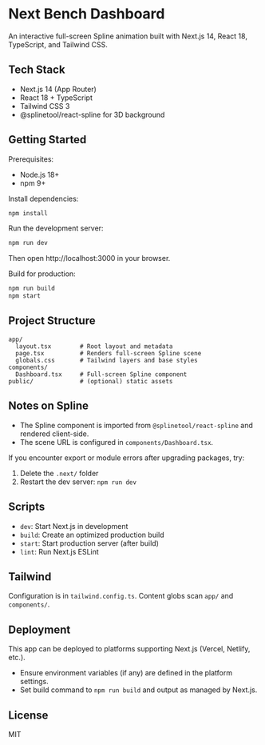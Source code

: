 # Next Bench Dashboard

An interactive full-screen Spline animation built with Next.js 14, React 18, TypeScript, and Tailwind CSS.

## Tech Stack

- Next.js 14 (App Router)
- React 18 + TypeScript
- Tailwind CSS 3
- @splinetool/react-spline for 3D background

## Getting Started

Prerequisites:
- Node.js 18+
- npm 9+

Install dependencies:

```bash
npm install
```

Run the development server:

```bash
npm run dev
```

Then open http://localhost:3000 in your browser.

Build for production:

```bash
npm run build
npm start
```

## Project Structure

```
app/
  layout.tsx        # Root layout and metadata
  page.tsx          # Renders full-screen Spline scene
  globals.css       # Tailwind layers and base styles
components/
  Dashboard.tsx     # Full-screen Spline component
public/             # (optional) static assets
```

## Notes on Spline

- The Spline component is imported from `@splinetool/react-spline` and rendered client-side.
- The scene URL is configured in `components/Dashboard.tsx`.

If you encounter export or module errors after upgrading packages, try:

1. Delete the `.next/` folder
2. Restart the dev server: `npm run dev`

## Scripts

- `dev`: Start Next.js in development
- `build`: Create an optimized production build
- `start`: Start production server (after build)
- `lint`: Run Next.js ESLint

## Tailwind

Configuration is in `tailwind.config.ts`. Content globs scan `app/` and `components/`.

## Deployment

This app can be deployed to platforms supporting Next.js (Vercel, Netlify, etc.).

- Ensure environment variables (if any) are defined in the platform settings.
- Set build command to `npm run build` and output as managed by Next.js.

## License

MIT
